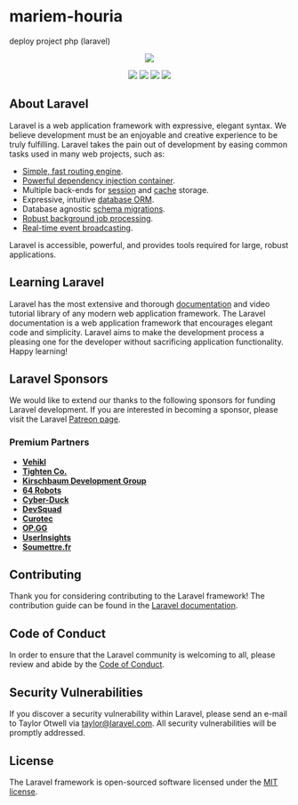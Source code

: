 # mariem-houria
deploy project php (laravel)

<p align="center"><a href="https://laravel.com" target="_blank"><img src="https://laravel.com/assets/img/components/logo-laravel.svg"></a></p>

<p align="center">
<a href="https://github.com/laravel/framework/actions"><img src="https://github.com/laravel/framework/workflows/tests/badge.svg"></a>
<a href="https://packagist.org/packages/laravel/framework"><img src="https://img.shields.io/packagist/dt/laravel/framework"></a>
<a href="https://packagist.org/packages/laravel/framework"><img src="https://img.shields.io/packagist/v/laravel/framework"></a>
<a href="https://packagist.org/packages/laravel/framework"><img src="https://img.shields.io/packagist/l/laravel/framework"></a>
</p>

## About Laravel

Laravel is a web application framework with expressive, elegant syntax. We believe development must be an enjoyable and creative experience to be truly fulfilling. Laravel takes the pain out of development by easing common tasks used in many web projects, such as:

- [Simple, fast routing engine](https://laravel.com/docs/routing).
- [Powerful dependency injection container](https://laravel.com/docs/container).
- Multiple back-ends for [session](https://laravel.com/docs/session) and [cache](https://laravel.com/docs/cache) storage.
- Expressive, intuitive [database ORM](https://laravel.com/docs/eloquent).
- Database agnostic [schema migrations](https://laravel.com/docs/migrations).
- [Robust background job processing](https://laravel.com/docs/queues).
- [Real-time event broadcasting](https://laravel.com/docs/broadcasting).

Laravel is accessible, powerful, and provides tools required for large, robust applications.

## Learning Laravel

Laravel has the most extensive and thorough [documentation](https://laravel.com/docs) and video tutorial library of any modern web application framework. The Laravel documentation is a web application framework that encourages elegant code and simplicity. Laravel aims to make the development process a pleasing one for the developer without sacrificing application functionality. Happy learning!

## Laravel Sponsors

We would like to extend our thanks to the following sponsors for funding Laravel development. If you are interested in becoming a sponsor, please visit the Laravel [Patreon page](https://patreon.com/taylorotwell).

### Premium Partners

- **[Vehikl](https://vehikl.com/)**
- **[Tighten Co.](https://tighten.co)**
- **[Kirschbaum Development Group](https://kirschbaumdevelopment.com)**
- **[64 Robots](https://64robots.com)**
- **[Cyber-Duck](https://cyber-duck.co.uk)**
- **[DevSquad](https://devsquad.com/hire-laravel-developers)**
- **[Curotec](https://www.curotec.com/services/technologies/laravel/)**
- **[OP.GG](https://op.gg)**
- **[UserInsights](https://userinsights.com)**
- **[Soumettre.fr](https://soumettre.fr)**

## Contributing

Thank you for considering contributing to the Laravel framework! The contribution guide can be found in the [Laravel documentation](https://laravel.com/docs/contributions).

## Code of Conduct

In order to ensure that the Laravel community is welcoming to all, please review and abide by the [Code of Conduct](https://laravel.com/docs/contributions#code-of-conduct).

## Security Vulnerabilities

If you discover a security vulnerability within Laravel, please send an e-mail to Taylor Otwell via [taylor@laravel.com](mailto:taylor@laravel.com). All security vulnerabilities will be promptly addressed.

## License

The Laravel framework is open-sourced software licensed under the [MIT license](https://opensource.org/licenses/MIT).

